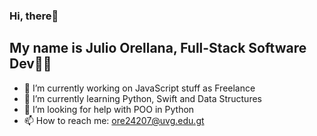 ### Hi, there👋

## My name is Julio Orellana, Full-Stack Software Dev👨‍💻

- 🔭 I’m currently working on JavaScript stuff as Freelance
- 🌱 I’m currently learning Python, Swift and Data Structures
- 🤔 I’m looking for help with POO in Python
- 📫 How to reach me: ore24207@uvg.edu.gt

